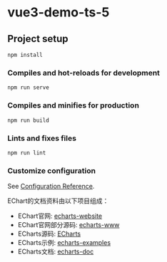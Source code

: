 # vue3-demo-ts-5

## Project setup
```
npm install
```

### Compiles and hot-reloads for development
```
npm run serve
```

### Compiles and minifies for production
```
npm run build
```

### Lints and fixes files
```
npm run lint
```

### Customize configuration
See [Configuration Reference](https://cli.vuejs.org/config/).


EChart的文档资料由以下项目组成：

- EChart官网: <a href="https://github.com/apache/echarts-website" target="_blank">echarts-website</a>
- EChart官网部分源码: <a href="https://github.com/apache/echarts-www" target="_blank">echarts-www</a>
- ECharts源码: <a href="https://github.com/apache/echarts" target="_blank">ECharts</a>
- ECharts示例: <a href="https://github.com/apache/echarts-examples" target="_blank">echarts-examples</a>
- ECharts文档: <a href="https://github.com/apache/echarts-doc" target="_blank">echarts-doc</a>
